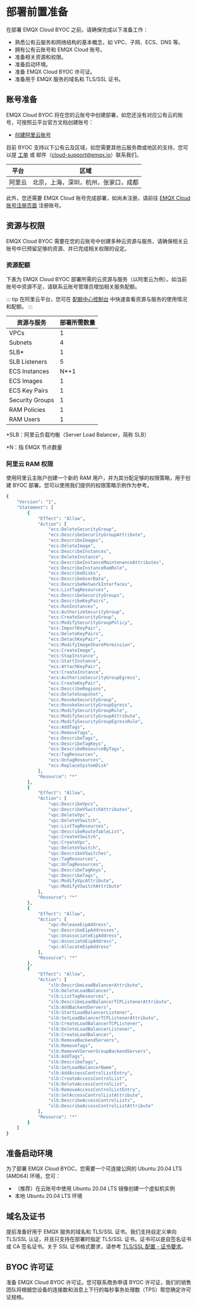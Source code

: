 # 部署前置准备

在部署 EMQX Cloud BYOC 之前，请确保完成以下准备工作：

- 熟悉公有云服务和网络结构的基本概念，如 VPC、子网、ECS、DNS 等。
- 拥有公有云账号和 EMQX Cloud 账号。
- 准备相关资源和权限。
- 准备启动环境。
- 准备 EMQX Cloud BYOC 许可证。
- 准备用于 EMQX 服务的域名和 TLS/SSL 证书。

## 账号准备

EMQX Cloud BYOC 将在您的云账号中创建部署，如您还没有对应公有云的账号，可按照云平台官方文档创建账号：

- [创建阿里云账号](https://account.aliyun.com/register/qr_register.htm)
  
目前 BYOC 支持以下公有云及区域，如您需要其他云服务商或地区的支持，您可以提 [工单](../feature/tickets.md) 或 邮件（cloud-support@emqx.io）联系我们。

| 平台   | 区域                                 |
| ------ | ------------------------------------ |
| 阿里云 | 北京，上海，深圳，杭州，张家口，成都 |

此外，您还需要 EMQX Cloud 账号完成部署，如尚未注册，请前往 [EMQX Cloud 账号注册页面](https://accounts-zh.emqx.com/signup) 注册账号。

## 资源与权限

EMQX Cloud BYOC 需要在您的云账号中创建多种云资源与服务，请确保相关云账号中已预留足够的资源、并已完成相关权限的设定。

### 资源配额

下表为 EMQX Cloud BYOC 部署所需的云资源与服务（以阿里云为例）。如当前账号中资源不足，请联系云账号管理员增加相关服务配额。

::: tip
在阿里云平台，您可在 [配额中心控制台](https://quotas.console.aliyun.com/products) 中快速查看资源与服务的使用情况和配额。
:::

| 资源与服务           | 部署所需数量 |
|-----------------|--------|
| VPCs            | 1      |
| Subnets         | 4      |
| SLB*            | 1      |
| SLB Listeners   | 5      |
| ECS Instances   | N*+1   |
| ECS Images      | 1      |
| ECS Key Pairs   | 1      |
| Security Groups | 1      |
| RAM Policies    | 1      |
| RAM Users       | 1      |

*SLB：阿里云负载均衡（Server Load Balancer，简称 SLB）

*N：指 EMQX 节点数量

### 阿里云 RAM 权限

使用阿里云主账户创建一个新的 RAM 用户，并为其分配足够的权限策略，用于创建 BYOC 部署。您可以使用我们提供的权限策略示例作为参考。

```bash
{
    "Version": "1",
    "Statement": [
        {
            "Effect": "Allow",
            "Action": [
                "ecs:DeleteSecurityGroup",
                "ecs:DescribeSecurityGroupAttribute",
                "ecs:DescribeImages",
                "ecs:DeleteImage",
                "ecs:DescribeInstances",
                "ecs:DeleteInstance",
                "ecs:DescribeInstanceMaintenanceAttributes",
                "ecs:DescribeInstanceRamRole",
                "ecs:DescribeDisks",
                "ecs:DescribeUserData",
                "ecs:DescribeNetworkInterfaces",
                "ecs:ListTagResources",
                "ecs:DescribeSecurityGroups",
                "ecs:DescribeKeyPairs",
                "ecs:RunInstances",
                "ecs:AuthorizeSecurityGroup",
                "ecs:CreateSecurityGroup",
                "ecs:ModifySecurityGroupPolicy",
                "ecs:ImportKeyPair",
                "ecs:DeleteKeyPairs",
                "ecs:DetachKeyPair",
                "ecs:ModifyImageSharePermission",
                "ecs:CreateImage",
                "ecs:StopInstance",
                "ecs:StartInstance",
                "ecs:AttachKeyPair",
                "ecs:CreateInstance",
                "ecs:AuthorizeSecurityGroupEgress",
                "ecs:CreateKeyPair",
                "ecs:DescribeRegions",
                "ecs:DeleteSnapshot",
                "ecs:RevokeSecurityGroup",
                "ecs:RevokeSecurityGroupEgress",
                "ecs:ModifySecurityGroupRule",
                "ecs:ModifySecurityGroupAttribute",
                "ecs:ModifySecurityGroupEgressRule",
                "ecs:AddTags",
                "ecs:RemoveTags",
                "ecs:DescribeTags",
                "ecs:DescribeTagKeys",
                "ecs:DescribeResourceByTags",
                "ecs:TagResources",
                "ecs:UntagResources",
                "ecs:ReplaceSystemDisk"
            ],
            "Resource": "*"
        },
        {
            "Effect": "Allow",
            "Action": [
                "vpc:DescribeVpcs",
                "vpc:DescribeVSwitchAttributes",
                "vpc:DeleteVpc",
                "vpc:DeleteVSwitch",
                "vpc:ListTagResources",
                "vpc:DescribeRouteTableList",
                "vpc:CreateVSwitch",
                "vpc:CreateVpc",
                "vpc:DeleteVSwitch",
                "vpc:DescribeVSwitches",
                "vpc:TagResources",
                "vpc:UnTagResources",
                "vpc:DescribeTagKeys",
                "vpc:DescribeTags",
                "vpc:ModifyVpcAttribute",
                "vpc:ModifyVSwitchAttribute"
            ],
            "Resource": "*"
        },
        {
            "Effect": "Allow",
            "Action": [
                "vpc:ReleaseEipAddress",
                "vpc:DescribeEipAddresses",
                "vpc:UnassociateEipAddress",
                "vpc:AssociateEipAddress",
                "vpc:AllocateEipAddress"
            ],
            "Resource": "*"
        },
        {
            "Effect": "Allow",
            "Action": [
                "slb:DescribeLoadBalancerAttribute",
                "slb:DeleteLoadBalancer",
                "slb:ListTagResources",
                "slb:DescribeLoadBalancerTCPListenerAttribute",
                "slb:AddBackendServers",
                "slb:StartLoadBalancerListener",
                "slb:SetLoadBalancerTCPListenerAttribute",
                "slb:CreateLoadBalancerTCPListener",
                "slb:DeleteLoadBalancerListener",
                "slb:CreateLoadBalancer",
                "slb:RemoveBackendServers",
                "slb:RemoveTags",
                "slb:RemoveVServerGroupBackendServers",
                "slb:AddTags",
                "slb:DescribeTags",
                "slb:SetLoadBalancerName",
                "slb:AddAccessControlListEntry",
                "slb:CreateAccessControlList",
                "slb:DeleteAccessControlList",
                "slb:RemoveAccessControlListEntry",
                "slb:SetAccessControlListAttribute",
                "slb:DescribeAccessControlLists",
                "slb:DescribeAccessControlListAttribute"
            ],
            "Resource": "*"
        }
    ]
}
```

## 准备启动环境 

为了部署 EMQX Cloud BYOC，您需要一个可连接公网的 Ubuntu 20.04 LTS (AMD64) 环境，您可：

- （推荐）在云账号中使用 Ubuntu 20.04 LTS 镜像创建一个虚拟机实例
- 本地 Ubuntu 20.04 LTS 环境

## 域名及证书

提前准备好用于 EMQX 服务的域名和 TLS/SSL 证书。我们支持自定义单向 TLS/SSL 认证，并且只支持在部署时指定 TLS/SSL 证书。证书可以是自签名证书或 CA 签名证书。关于 SSL 证书格式要求，请参考 [TLS/SSL 配置 - 证书要求](../deployments/tls_ssl.md#证书要求)。

## BYOC 许可证

准备 EMQX Cloud BYOC 许可证。您可联系商务申请 BYOC 许可证，我们的销售团队将根据您设备的连接数和消息上下行的每秒事务处理数（TPS）帮您确定许可证规格。

## <!--选择规格-->

<!--我们根据设备连接数和消息上下行 TPS 提供四个集群大小示例以供选择。我们为每个示例推荐了相应的机器规格和节点数量。我们的销售团队会根据您不同的使用场景，为您提供最合适的集群配置。-->





